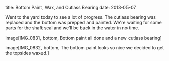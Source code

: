 title: Bottom Paint, Wax, and Cutlass Bearing
date: 2013-05-07

Went to the yard today to see a lot of progress.  The cutlass bearing was 
replaced and the bottom was prepped and painted.  We're waiting for some
parts for the shaft seal and we'll be back in the water in no time.

image[IMG_0831, bottom, Bottom paint all done and a new cutlass bearing]

image[IMG_0832, bottom, The bottom paint looks so nice we decided to get the topsides waxed.]

